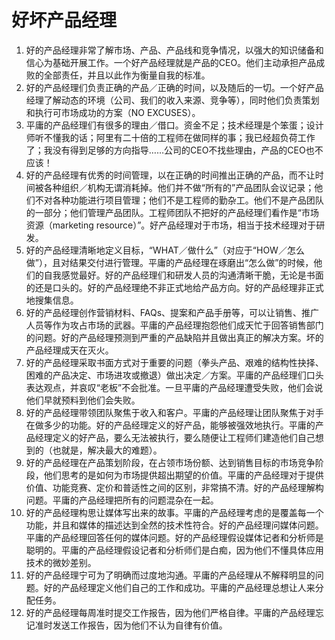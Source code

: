 # 好坏产品经理

1. 好的产品经理非常了解市场、产品、产品线和竞争情况，以强大的知识储备和信心为基础开展工作。一个好产品经理就是产品的CEO。他们主动承担产品成败的全部责任，并且以此作为衡量自我的标准。
1. 好的产品经理们负责正确的产品／正确的时间，以及随后的一切。一个好产品经理了解动态的环境（公司、我们的收入来源、竞争等），同时他们负责策划和执行可市场成功的方案（NO EXCUSES）。
1. 平庸的产品经理们有很多的理由／借口。资金不足；技术经理是个笨蛋；设计师听不懂我的话；阿里有二十倍的工程师在做同样的事；我已经超负荷工作了；我没有得到足够的方向指导……公司的CEO不找些理由，产品的CEO也不应该！
1. 好的产品经理有优秀的时间管理，以在正确的时间推出正确的产品，而不让时间被各种组织／机构无谓消耗掉。他们并不做“所有的”产品团队会议记录；他们不对各种功能进行项目管理；他们不是工程师的勤杂工。他们不是产品团队的一部分；他们管理产品团队。工程师团队不把好的产品经理们看作是“市场资源（marketing resource）”。好产品经理对于市场，相当于技术经理对于研发。
1. 好的产品经理清晰地定义目标，“WHAT／做什么”（对应于“HOW／怎么做”），且对结果交付进行管理。平庸的产品经理在琢磨出“怎么做”的时候，他们的自我感觉最好。好的产品经理们和研发人员的沟通清晰干脆，无论是书面的还是口头的。好的产品经理绝不非正式地给产品方向。好的产品经理非正式地搜集信息。
1. 好的产品经理创作营销材料、FAQs、提案和产品手册等，可以让销售、推广人员等作为攻占市场的武器。平庸的产品经理抱怨他们成天忙于回答销售部门的问题。好的产品经理预测到严重的产品缺陷并且做出真正的解决方案。坏的产品经理成天在灭火。
1. 好的产品经理采取书面方式对于重要的问题（拳头产品、艰难的结构性抉择、困难的产品决定、市场进攻或撤退）做出决定／方案。平庸的产品经理们口头表达观点，并哀叹“老板”不会批准。一旦平庸的产品经理遭受失败，他们会说他们早就预料到他们会失败。
1. 好的产品经理带领团队聚焦于收入和客户。平庸的产品经理让团队聚焦于对手在做多少的功能。好的产品经理定义的好产品，能够被强效地执行。平庸的产品经理定义的好产品，要么无法被执行，要么随便让工程师们建造他们自己想到的（也就是，解决最大的难题）。
1. 好的产品经理在产品策划阶段，在占领市场份额、达到销售目标的市场竞争阶段，他们思考的是如何为市场提供超出期望的价值。平庸的产品经理对于提供价值、功能竞赛、定价和普适性之间的区别，非常搞不清。好的产品经理解构问题。平庸的产品经理把所有的问题混杂在一起。
1. 好的产品经理构思让媒体写出来的故事。平庸的产品经理考虑的是覆盖每一个功能，并且和媒体的描述达到全然的技术性符合。好的产品经理问媒体问题。平庸的产品经理回答任何的媒体问题。好的产品经理假设媒体记者和分析师是聪明的。平庸的产品经理假设记者和分析师们是白痴，因为他们不懂具体应用技术的微妙差别。
1. 好的产品经理宁可为了明确而过度地沟通。平庸的产品经理从不解释明显的问题。好的产品经理定义他们自己的工作和成功。平庸的产品经理总想让人来分配任务。
1. 好的产品经理每周准时提交工作报告，因为他们严格自律。平庸的产品经理忘记准时发送工作报告，因为他们不认为自律有价值。
